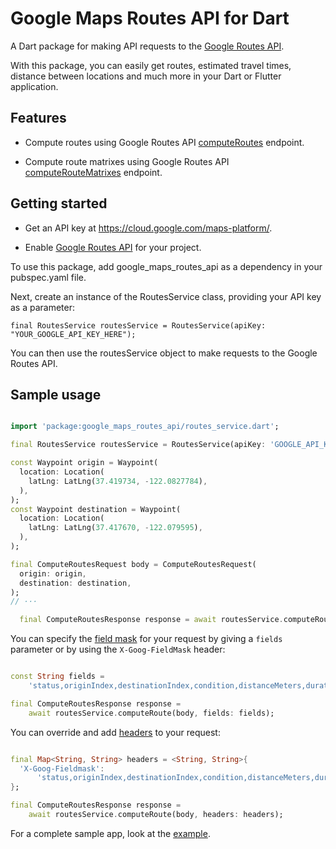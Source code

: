 # Google Maps Routes API for Dart

<?code-excerpt path-base="excerpts/packages/google_maps_routes_api_example"?>

A Dart package for making API requests to the [Google Routes API](https://developers.google.com/maps/documentation/routes).

With this package, you can easily get routes, estimated travel times, distance between locations and much more in your Dart or Flutter application.

## Features

- Compute routes using Google Routes API [computeRoutes](https://developers.google.com/maps/documentation/routes/compute_route_directions) endpoint.

- Compute route matrixes using Google Routes API [computeRouteMatrixes](https://developers.google.com/maps/documentation/routes/compute_route_matrix) endpoint.

## Getting started

* Get an API key at https://cloud.google.com/maps-platform/.

* Enable [Google Routes API](https://console.cloud.google.com/marketplace/product/google/routes.googleapis.com?q=search&referrer=search&project=need-277508) for your project.


To use this package, add google_maps_routes_api as a dependency in your pubspec.yaml file.

Next, create an instance of the RoutesService class, providing your API key as a parameter:

`final RoutesService routesService = RoutesService(apiKey: "YOUR_GOOGLE_API_KEY_HERE");`

You can then use the routesService object to make requests to the Google Routes API.

## Sample usage

<?code-excerpt "readme_excerpts.dart (SampleUsage)"?>
```dart

import 'package:google_maps_routes_api/routes_service.dart';

final RoutesService routesService = RoutesService(apiKey: 'GOOGLE_API_KEY');

const Waypoint origin = Waypoint(
  location: Location(
    latLng: LatLng(37.419734, -122.0827784),
  ),
);
const Waypoint destination = Waypoint(
  location: Location(
    latLng: LatLng(37.417670, -122.079595),
  ),
);

final ComputeRoutesRequest body = ComputeRoutesRequest(
  origin: origin,
  destination: destination,
);
// ···

  final ComputeRoutesResponse response = await routesService.computeRoute(body);
```


You can specify the [field mask](https://developers.google.com/maps/documentation/routes/choose_fields) for your request by giving a `fields` parameter or by using the `X-Goog-FieldMask` header:

<?code-excerpt "readme_excerpts.dart (CustomFieldmask)"?>
```dart

const String fields =
    'status,originIndex,destinationIndex,condition,distanceMeters,duration';

final ComputeRoutesResponse response =
    await routesService.computeRoute(body, fields: fields);
```

You can override and add [headers](https://cloud.google.com/apis/docs/system-parameters) to your request:

<?code-excerpt "readme_excerpts.dart (CustomHeaders)"?>
```dart

final Map<String, String> headers = <String, String>{
  'X-Goog-Fieldmask':
      'status,originIndex,destinationIndex,condition,distanceMeters,duration'
};

final ComputeRoutesResponse response =
    await routesService.computeRoute(body, headers: headers);
```


For a complete sample app, look at the [example](example/lib/main.dart).
